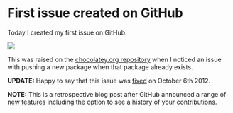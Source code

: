 ﻿---
Title: First Issue on GitHub
Published: 3/7/2012
Tags:
- github
- open source
- issue
---

# First issue created on GitHub

Today I created my first issue on GitHub:

![](https://gep13wpstorage.blob.core.windows.net/gep13/2012/7/3/first-github-issue.png)

This was raised on the [chocolatey.org repository](https://github.com/chocolatey/chocolatey.org/issues/9) when I noticed an issue with pushing a new package when that package already exists.

**UPDATE:** Happy to say that this issue was [fixed](https://github.com/chocolatey/chocolatey.org/commit/d65038fd9f9d7507e0592980015e71e8891bb863) on October 6th 2012.

**NOTE:** This is a retrospective blog post after GitHub announced a range of [new features](https://github.com/blog/2256-a-whole-new-github-universe-announcing-new-tools-forums-and-features) including the option to see a history of your contributions.
